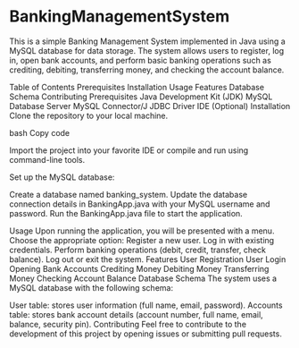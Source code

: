 # BankingManagementSystem

This is a simple Banking Management System implemented in Java using a MySQL database for data storage. The system allows users to register, log in, open bank accounts, and perform basic banking operations such as crediting, debiting, transferring money, and checking the account balance.

Table of Contents
Prerequisites
Installation
Usage
Features
Database Schema
Contributing
Prerequisites
Java Development Kit (JDK)
MySQL Database Server
MySQL Connector/J JDBC Driver
IDE (Optional)
Installation
Clone the repository to your local machine.

bash
Copy code

Import the project into your favorite IDE or compile and run using command-line tools.

Set up the MySQL database:

Create a database named banking_system.
Update the database connection details in BankingApp.java with your MySQL username and password.
Run the BankingApp.java file to start the application.

Usage
Upon running the application, you will be presented with a menu.
Choose the appropriate option:
Register a new user.
Log in with existing credentials.
Perform banking operations (debit, credit, transfer, check balance).
Log out or exit the system.
Features
User Registration
User Login
Opening Bank Accounts
Crediting Money
Debiting Money
Transferring Money
Checking Account Balance
Database Schema
The system uses a MySQL database with the following schema:

User table: stores user information (full name, email, password).
Accounts table: stores bank account details (account number, full name, email, balance, security pin).
Contributing
Feel free to contribute to the development of this project by opening issues or submitting pull requests.
